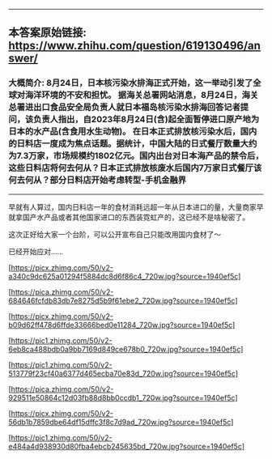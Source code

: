 ----------------------------------------
## 本答案原始链接: https://www.zhihu.com/question/619130496/answer/
### 大概简介: 8月24日，日本核污染水排海正式开始，这一举动引发了全球对海洋环境的不安和担忧。 据海关总署网站消息，8月24日，海关总署进出口食品安全局负责人就日本福岛核污染水排海回答记者提问，该负责人指出，自2023年8月24日(含)起全面暂停进口原产地为日本的水产品(含食用水生动物)。 在日本正式排放核污染水后，国内的日料店一度成为焦点话题。据统计，中国大陆的日式餐厅数量大约为7.3万家，市场规模约1802亿元。国内出台对日本海产品的禁令后，这些日料店将何去何从？日本正式排放核废水后国内7万家日式餐厅该何去何从？部分日料店开始考虑转型-手机金融界
----------------------------------------
早就有人算过，国内日料店一年的食材消耗远超一年从日本进口的量，大量商家早就拿国产水产品或者其他国家进口的东西装霓虹产的，这已经不是啥秘密了。

这次正好给大家一个台阶，可以公开宣布自己只能改用国内食材了～

已经开始应对……

[https://picx.zhimg.com/50/v2-a340c9dc625a01294f5884dc8d6f86c4_720w.jpg?source=1940ef5c]




[https://pica.zhimg.com/50/v2-684646fcfdb83db7e8275d5b9f61ebe2_720w.jpg?source=1940ef5c]




[https://picx.zhimg.com/50/v2-b09d62ff478d6ffde33666bed0e11284_720w.jpg?source=1940ef5c]




[https://pic1.zhimg.com/50/v2-6eb8ca488bdb0a9bb7169d849ce678b0_720w.jpg?source=1940ef5c]




[https://pic1.zhimg.com/50/v2-513779f23cf40a6377d465ecba70e83d_720w.jpg?source=1940ef5c]




[https://pica.zhimg.com/50/v2-929511e50864c12d03fb88d8bb0ccdb1_720w.jpg?source=1940ef5c]




[https://picx.zhimg.com/50/v2-56db1b7859dbe64df15dffc3f8c7d9ad_720w.jpg?source=1940ef5c]




[https://pic1.zhimg.com/50/v2-e484a4d938930d80fba4ebcb245635bd_720w.jpg?source=1940ef5c]

